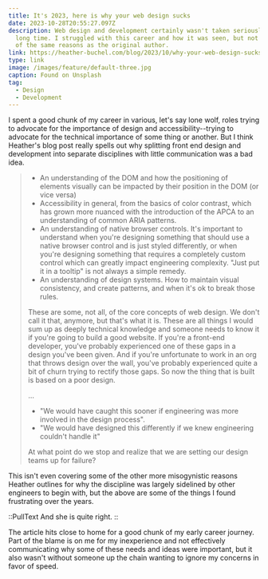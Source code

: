 ```yaml
---
title: It's 2023, here is why your web design sucks
date: 2023-10-28T20:55:27.097Z
description: Web design and development certainly wasn't taken seriously for a
  long time. I struggled with this career and how it was seen, but not for all
  of the same reasons as the original author.
link: https://heather-buchel.com/blog/2023/10/why-your-web-design-sucks/
type: link
image: /images/feature/default-three.jpg
caption: Found on Unsplash
tag:
  - Design
  - Development
---
```

I spent a good chunk of my career in various, let's say lone wolf, roles trying to advocate for the importance of design and accessibility--trying to advocate for the technical importance of some thing or another. But I think Heather's blog post really spells out why splitting front end design and development into separate disciplines with little communication was a bad idea.

> * An understanding of the DOM and how the positioning of elements visually can be impacted by their position in the DOM (or vice versa)
> * Accessibility in general, from the basics of color contrast, which has grown more nuanced with the introduction of the APCA to an understanding of common ARIA patterns.
> * An understanding of native browser controls. It's important to understand when you're designing something that should use a native browser control and is just styled differently, or when you're designing something that requires a completely custom control which can greatly impact engineering complexity. "Just put it in a tooltip" is not always a simple remedy.
> * An understanding of design systems. How to maintain visual consistency, and create patterns, and when it's ok to break those rules.
>
> These are some, not all, of the core concepts of web design. We don't call it that, anymore, but that's what it is. These are all things I would sum up as deeply technical knowledge and someone needs to know it if you're going to build a good website. If you're a front-end developer, you've probably experienced one of these gaps in a design you've been given. And if you're unfortunate to work in an org that throws design over the wall, you've probably experienced quite a bit of churn trying to rectify those gaps. So now the thing that is built is based on a poor design.
>
> ...
>
> * "We would have caught this sooner if engineering was more involved in the design process".
> * "We would have designed this differently if we knew engineering couldn't handle it"
>
> At what point do we stop and realize that we are setting our design teams up for failure?

This isn't even covering some of the other more misogynistic reasons Heather outlines for why the discipline was largely sidelined by other engineers to begin with, but the above are some of the things I found frustrating over the years.

::PullText
  And she is quite right.
::

The article hits close to home for a good chunk of my early career journey. Part of the blame is on me for my inexperience and not effectively communicating why some of these needs and ideas were important, but it also wasn't without someone up the chain wanting to ignore my concerns in favor of speed.